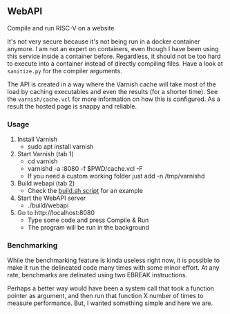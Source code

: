 ## WebAPI

Compile and run RISC-V on a website

It's not very secure because it's not being run in a docker container anymore. I am not an expert on containers, even though I have been using this service inside a container before. Regardless, it should not be too hard to execute into a container instead of directly compiling files. Have a look at `sanitize.py` for the compiler arguments.

The API is created in a way where the Varnish cache will take most of the load by caching executables and even the results (for a shorter time). See the `varnish/cache.vcl` for more information on how this is configured. As a result the hosted page is snappy and reliable.


### Usage

1. Install Varnish
	- sudo apt install varnish
2. Start Varnish (tab 1)
	- cd varnish
	- varnishd -a :8080 -f $PWD/cache.vcl -F
	- If you need a custom working folder just add -n /tmp/varnishd
3. Build webapi (tab 2)
	- Check the [build.sh script](build.sh) for an example
4. Start the WebAPI server
	- ./build/webapi
5. Go to http://localhost:8080
	- Type some code and press Compile & Run
	- The program will be run in the background

### Benchmarking

While the benchmarking feature is kinda useless right now, it is possible to make it run the delineated code many times with some minor effort. At any rate, benchmarks are delinated using two EBREAK instructions.

Perhaps a better way would have been a system call that took a function pointer as argument, and then run that function X number of times to measure performance. But, I wanted something simple and here we are.
